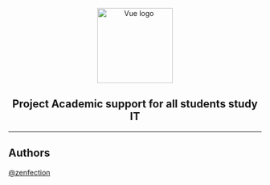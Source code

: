 <p align="center"><a href="https://zendevbook.web.app" target="_blank" rel="noopener noreferrer"><img width="150" src="https://zendevbook.web.app/images/hero.png" alt="Vue logo"></a></p>

<h2 align="center">Project Academic support for all students study IT</h2>

<hr>

## Authors

[@zenfection](https://www.github.com/zenfection1412)
